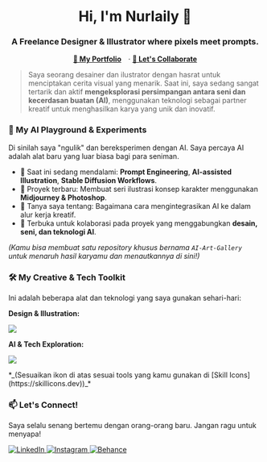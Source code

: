 
<h1 align="center">Hi, I'm Nurlaily 👋</h1>
<h3 align="center">A Freelance Designer & Illustrator where pixels meet prompts.</h3>

<p align="center">
  <a href="[LINK-PORTFOLIO-BEHANCE-ATAU-DRIBBBLE-KAMU]" style="margin-right: 10px;"><strong>🎨 My Portfolio</strong></a> · 
  <a href="mailto:[EMAIL-KAMU]"><strong>🚀 Let's Collaborate</strong></a>
</p>

> Saya seorang desainer dan ilustrator dengan hasrat untuk menciptakan cerita visual yang menarik. Saat ini, saya sedang sangat tertarik dan aktif **mengeksplorasi persimpangan antara seni dan kecerdasan buatan (AI)**, menggunakan teknologi sebagai partner kreatif untuk menghasilkan karya yang unik dan inovatif.

### 🧪 My AI Playground & Experiments
Di sinilah saya "ngulik" dan bereksperimen dengan AI. Saya percaya AI adalah alat baru yang luar biasa bagi para seniman.

-   🌱 Saat ini sedang mendalami: **Prompt Engineering**, **AI-assisted Illustration**, **Stable Diffusion Workflows**.
-   🔭 Proyek terbaru: Membuat seri ilustrasi konsep karakter menggunakan **Midjourney & Photoshop**.
-   💬 Tanya saya tentang: Bagaimana cara mengintegrasikan AI ke dalam alur kerja kreatif.
-   👯 Terbuka untuk kolaborasi pada proyek yang menggabungkan **desain, seni, dan teknologi AI**.

*(Kamu bisa membuat satu repository khusus bernama `AI-Art-Gallery` untuk menaruh hasil karyamu dan menautkannya di sini!)*

### 🛠️ My Creative & Tech Toolkit
Ini adalah beberapa alat dan teknologi yang saya gunakan sehari-hari:

**Design & Illustration:**
<p>
  <img src="https://skillicons.dev/icons?i=figma,ai,ps,ae,procreate" />
</p>

**AI & Tech Exploration:**
<p>
  <img src="https://skillicons.dev/icons?i=git,md,notion" /> 
  </p>
*_(Sesuaikan ikon di atas sesuai tools yang kamu gunakan di [Skill Icons](https://skillicons.dev))_*

### 📫 Let's Connect!
Saya selalu senang bertemu dengan orang-orang baru. Jangan ragu untuk menyapa!

<p align="left">
  <a href="https://www.linkedin.com/in/nurlailyy/" target="_blank">
    <img src="https://img.shields.io/badge/LinkedIn-0077B5?style=for-the-badge&logo=linkedin&logoColor=white" alt="LinkedIn"/>
  </a>
  <a href="https://www.instagram.com/nurlaily.me/" target="_blank">
    <img src="https://img.shields.io/badge/Instagram-E4405F?style=for-the-badge&logo=instagram&logoColor=white" alt="Instagram"/>
  </a>
  <a href="[LINK-PORTFOLIO-BEHANCE-ATAU-DRIBBBLE-KAMU]" target="_blank">
    <img src="https://img.shields.io/badge/Behance-1769ff?style=for-the-badge&logo=behance&logoColor=white" alt="Behance"/>
  </a>
</p>
